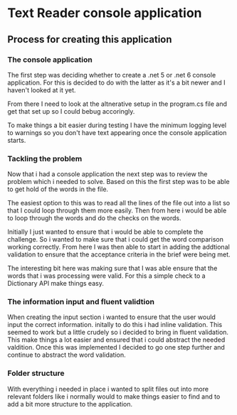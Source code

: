 # Text Reader console application

## Process for creating this application 

### The console application

The first step was deciding whether to create a .net 5 or .net 6 console application. For this is decided to do with the latter as it's a bit newer and I haven't looked at it yet. 

From there I need to look at the altnerative setup in the program.cs file and get that set up so I could bebug accoringly.

To make things a bit easier during testing I have the minimum logging level to warnings so you don't have text appearing once the console application starts. 

### Tackling the problem

Now that i had a console application the next step was to review the problem which i needed to solve. Based on this the first step was to be able to get hold of the words in the file.

The easiest option to this was to read all the lines of the file out into a list so that I could loop through them more easily. Then from here i would be able to loop through the words and do the checks on the words. 

Initially I just wanted to ensure that i would be able to complete the challenge. So i wanted to make sure that i could get the word comparison working correctly. From here I was then able to start in adding the addtional validation to ensure that the acceptance criteria in the brief were being met. 

The interesting bit here was making sure that I was able ensure that the words that i was processing were valid. For this a simple check to a Dictionary API make things easy. 

### The information input and fluent validtion

When creating the input section i wanted to ensure that the user would input the correct information. initally to do this i had inline validation. This seemed to work but a little crudely so i decided to bring in fluent validation. This make things a lot easier and ensured that i could abstract the needed valdition. Once this was implemented I decided to go one step further and continue to abstract the word validation.  

### Folder structure

With everything i needed in place i wanted to split files out into more relevant folders like i normally would to make things easier to find and to add a bit more structure to the application.